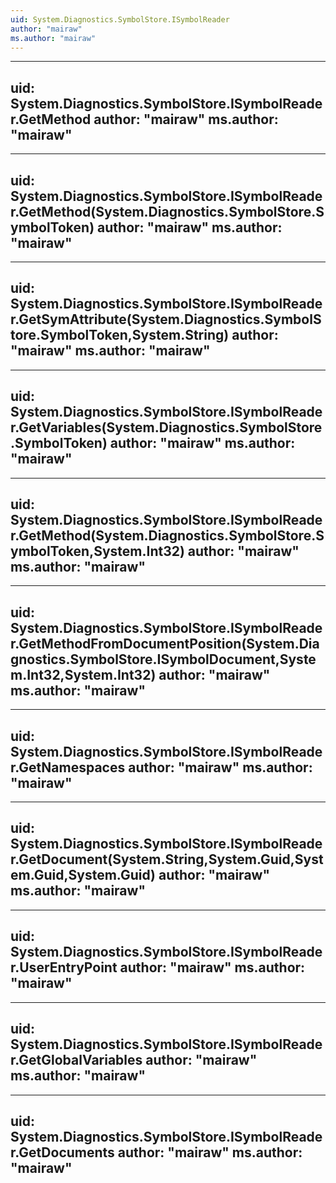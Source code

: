```yaml
---
uid: System.Diagnostics.SymbolStore.ISymbolReader
author: "mairaw"
ms.author: "mairaw"
---
```


---
uid: System.Diagnostics.SymbolStore.ISymbolReader.GetMethod
author: "mairaw"
ms.author: "mairaw"
---

---
uid: System.Diagnostics.SymbolStore.ISymbolReader.GetMethod(System.Diagnostics.SymbolStore.SymbolToken)
author: "mairaw"
ms.author: "mairaw"
---

---
uid: System.Diagnostics.SymbolStore.ISymbolReader.GetSymAttribute(System.Diagnostics.SymbolStore.SymbolToken,System.String)
author: "mairaw"
ms.author: "mairaw"
---

---
uid: System.Diagnostics.SymbolStore.ISymbolReader.GetVariables(System.Diagnostics.SymbolStore.SymbolToken)
author: "mairaw"
ms.author: "mairaw"
---

---
uid: System.Diagnostics.SymbolStore.ISymbolReader.GetMethod(System.Diagnostics.SymbolStore.SymbolToken,System.Int32)
author: "mairaw"
ms.author: "mairaw"
---

---
uid: System.Diagnostics.SymbolStore.ISymbolReader.GetMethodFromDocumentPosition(System.Diagnostics.SymbolStore.ISymbolDocument,System.Int32,System.Int32)
author: "mairaw"
ms.author: "mairaw"
---

---
uid: System.Diagnostics.SymbolStore.ISymbolReader.GetNamespaces
author: "mairaw"
ms.author: "mairaw"
---

---
uid: System.Diagnostics.SymbolStore.ISymbolReader.GetDocument(System.String,System.Guid,System.Guid,System.Guid)
author: "mairaw"
ms.author: "mairaw"
---

---
uid: System.Diagnostics.SymbolStore.ISymbolReader.UserEntryPoint
author: "mairaw"
ms.author: "mairaw"
---

---
uid: System.Diagnostics.SymbolStore.ISymbolReader.GetGlobalVariables
author: "mairaw"
ms.author: "mairaw"
---

---
uid: System.Diagnostics.SymbolStore.ISymbolReader.GetDocuments
author: "mairaw"
ms.author: "mairaw"
---
